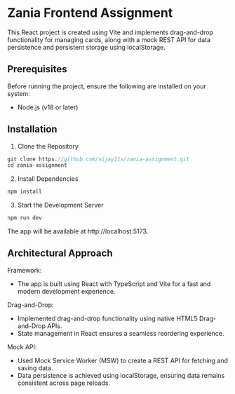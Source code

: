 # Zania Frontend Assignment

This React project is created using Vite and implements drag-and-drop functionality for managing cards, along with a mock REST API for data persistence and persistent storage using localStorage.

## Prerequisites

Before running the project, ensure the following are installed on your system:

- Node.js (v18 or later)

## Installation

1. Clone the Repository

```js
git clone https://github.com/vijay11s/zania-assignment.git
cd zania-assignment
```

2. Install Dependencies

```js
npm install
```

3. Start the Development Server

```js
npm run dev
```

The app will be available at http://localhost:5173.

## Architectural Approach

Framework:

- The app is built using React with TypeScript and Vite for a fast and modern development experience.

Drag-and-Drop:

- Implemented drag-and-drop functionality using native HTML5 Drag-and-Drop APIs.
- State management in React ensures a seamless reordering experience.

Mock API:

- Used Mock Service Worker (MSW) to create a REST API for fetching and saving data.
- Data persistence is achieved using localStorage, ensuring data remains consistent across page reloads.
